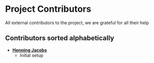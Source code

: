 # Project Contributors

All external contributors to the project, we are grateful for all their help

## Contributors sorted alphabetically

- **[Henning Jacobs](https://github.com/hjacobs)**
  - Initial setup
